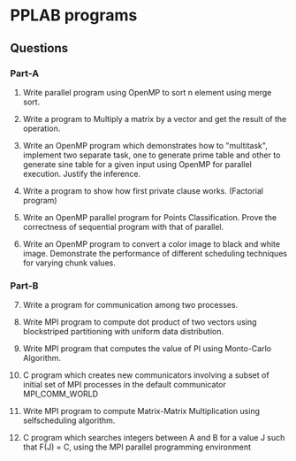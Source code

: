 # PPLAB programs 

## Questions

### Part-A

1. Write parallel program using OpenMP to sort n element using merge sort.

2. Write a program to Multiply a matrix by a vector and get the result of the operation.

3. Write an OpenMP program which demonstrates how to "multitask",
implement two separate task, one to generate prime table and other to
generate sine table for a given input using OpenMP for parallel execution.
Justify the inference.

4. Write a program to show how first private clause works. (Factorial program)

5. Write an OpenMP parallel program for Points Classification. Prove the
correctness of sequential program with that of parallel.

6. Write an OpenMP program to convert a color image to black and white
image. Demonstrate the performance of different scheduling techniques for
varying chunk values.

### Part-B

7. Write a program for communication among two processes.

8. Write MPI program to compute dot product of two vectors using blockstriped 
partitioning with uniform data distribution.

9. Write MPI program that computes the value of PI using Monto-Carlo
Algorithm.

10. C program which creates new communicators involving a subset of initial set
of MPI processes in the default communicator MPI_COMM_WORLD

11. Write MPI program to compute Matrix-Matrix Multiplication using selfscheduling algorithm.

12. C program which searches integers between A and B for a value J such that
F(J) = C, using the MPI parallel programming environment
